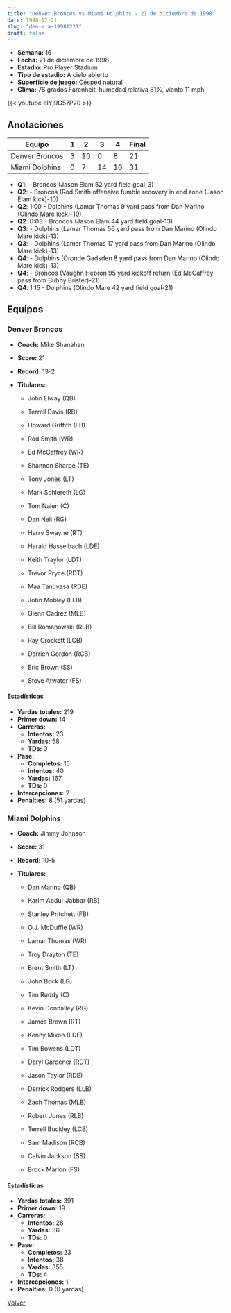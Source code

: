 ```yaml
---
title: "Denver Broncos vs Miami Dolphins - 21 de diciembre de 1998"
date: 1998-12-21
slug: "den-mia-19981221"
draft: false
---
```


- **Semana:** 16
- **Fecha:** 21 de diciembre de 1998
- **Estadio:** Pro Player Stadium
- **Tipo de estadio:** A cielo abierto
- **Superficie de juego:** Césped natural
- **Clima:** 76 grados Farenheit, humedad relativa 81%, viento 11 mph


{{< youtube eIYj9G57P20 >}}


## Anotaciones
| Equipo | 1 | 2 | 3 | 4 | Final |
|--------|---|---|---|---|-------|
| Denver Broncos  | 3 | 10 | 0 | 8  | 21 |
| Miami Dolphins  | 0 | 7 | 14 | 10  | 31 |
- **Q1**:  - Broncos (Jason Elam 52 yard field goal-3)
- **Q2**:  - Broncos (Rod Smith offensive fumble recovery in end zone (Jason Elam kick)-10)
- **Q2**: 1:00 - Dolphins (Lamar Thomas 9 yard pass from Dan Marino (Olindo Mare kick)-10)
- **Q2**: 0:03 - Broncos (Jason Elam 44 yard field goal-13)
- **Q3**:  - Dolphins (Lamar Thomas 56 yard pass from Dan Marino (Olindo Mare kick)-13)
- **Q3**:  - Dolphins (Lamar Thomas 17 yard pass from Dan Marino (Olindo Mare kick)-13)
- **Q4**:  - Dolphins (Oronde Gadsden 8 yard pass from Dan Marino (Olindo Mare kick)-13)
- **Q4**:  - Broncos (Vaughn Hebron 95 yard kickoff return (Ed McCaffrey pass from Bubby Brister)-21)
- **Q4**: 1:15 - Dolphins (Olindo Mare 42 yard field goal-21)


## Equipos


### Denver Broncos
* **Coach:** Mike Shanahan
* **Score:** 21
* **Record:** 13-2
* **Titulares:** 

  * John Elway (QB) 

  * Terrell Davis (RB) 

  * Howard Griffith (FB) 

  * Rod Smith (WR) 

  * Ed McCaffrey (WR) 

  * Shannon Sharpe (TE) 

  * Tony Jones (LT) 

  * Mark Schlereth (LG) 

  * Tom Nalen (C) 

  * Dan Neil (RG) 

  * Harry Swayne (RT) 

  * Harald Hasselbach (LDE) 

  * Keith Traylor (LDT) 

  * Trevor Pryce (RDT) 

  * Maa Tanuvasa (RDE) 

  * John Mobley (LLB) 

  * Glenn Cadrez (MLB) 

  * Bill Romanowski (RLB) 

  * Ray Crockett (LCB) 

  * Darrien Gordon (RCB) 

  * Eric Brown (SS) 

  * Steve Atwater (FS) 

#### Estadísticas
* **Yardas totales:** 219
* **Primer down:** 14
* **Carreras:**
  * **Intentos:** 23
  * **Yardas:** 58
  * **TDs:** 0
* **Pase:**
  * **Completos:** 15
  * **Intentos:** 40
  * **Yardas:** 167
  * **TDs:** 0
* **Intercepciones:** 2
* **Penalties:** 8 (51 yardas)

### Miami Dolphins
* **Coach:** Jimmy Johnson
* **Score:** 31
* **Record:** 10-5
* **Titulares:** 

  * Dan Marino (QB) 

  * Karim Abdul-Jabbar (RB) 

  * Stanley Pritchett (FB) 

  * O.J. McDuffie (WR) 

  * Lamar Thomas (WR) 

  * Troy Drayton (TE) 

  * Brent Smith (LT) 

  * John Bock (LG) 

  * Tim Ruddy (C) 

  * Kevin Donnalley (RG) 

  * James Brown (RT) 

  * Kenny Mixon (LDE) 

  * Tim Bowens (LDT) 

  * Daryl Gardener (RDT) 

  * Jason Taylor (RDE) 

  * Derrick Rodgers (LLB) 

  * Zach Thomas (MLB) 

  * Robert Jones (RLB) 

  * Terrell Buckley (LCB) 

  * Sam Madison (RCB) 

  * Calvin Jackson (SS) 

  * Brock Marion (FS) 

#### Estadísticas
* **Yardas totales:** 391
* **Primer down:** 19
* **Carreras:**
  * **Intentos:** 28
  * **Yardas:** 36
  * **TDs:** 0
* **Pase:**
  * **Completos:** 23
  * **Intentos:** 38
  * **Yardas:** 355
  * **TDs:** 4
* **Intercepciones:** 1
* **Penalties:** 0 (0 yardas)


[Volver](/historia/1998)

